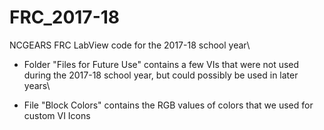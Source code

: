 # FRC_2017-18
NCGEARS FRC LabView code for the 2017-18 school year\

- Folder "Files for Future Use" contains a few VIs that were not used during the 2017-18 school year, but could possibly be used in later years\

- File "Block Colors" contains the RGB values of colors that we used for custom VI Icons
